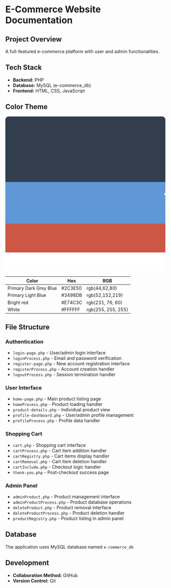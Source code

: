 # E-Commerce Website Documentation

## Project Overview
A full-featured e-commerce platform with user and admin functionalities.

## Tech Stack
- **Backend:** PHP
- **Database:** MySQL (e-commerce_db)
- **Frontend:** HTML, CSS, JavaScript

## Color Theme
<img src="./public/styles/color-themes.png" alt="Color Theme Palette" width="500"/>

| Color | Hex | RGB |
|-------|-----|-----|
| Primary Dark Grey Blue | #2C3E50 | rgb(44,62,80) |
| Primary Light Blue | #3498DB | rgb(52,152,219) |
| Bright red | #E74C3C | rgb(231, 76, 60) |
| White | #FFFFFF | rgb(255, 255, 255) |

## File Structure

### Authentication
- `login-page.php` - User/admin login interface
- `loginProcess.php` - Email and password verification
- `register-page.php` - New account registration interface
- `registerProcess.php` - Account creation handler
- `logoutProcess.php` - Session termination handler

### User Interface
- `home-page.php` - Main product listing page
- `homeProcess.php` - Product loading handler
- `product-details.php` - Individual product view
- `profile-dashboard.php` - User/admin profile management
- `profileProcess.php` - Profile data handler

### Shopping Cart
- `cart.php` - Shopping cart interface
- `cartProcess.php` - Cart item addition handler
- `cartRegistry.php` - Cart items display handler
- `cartRemoval.php` - Cart item deletion handler
- `cartInclude.php` - Checkout logic handler
- `thank-you.php` - Post-checkout success page

### Admin Panel
- `adminProduct.php` - Product management interface
- `adminProductProcess.php` - Product database operations
- `deleteProduct.php` - Product removal interface
- `deleteProductProcess.php` - Product deletion handler
- `productRegistry.php` - Product listing in admin panel

## Database
The application uses MySQL database named `e-commerce_db`

## Development
- **Collaboration Method:** GitHub
- **Version Control:** Git
